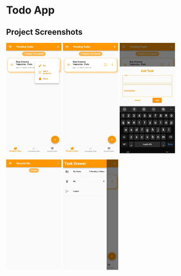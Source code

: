 # Todo App

## Project Screenshots

<!-- Row 1 -->
<p gap="30">
  <img src="assets/HomeScreen.jpg" height="300" width="150"/>
  <img src="assets/HomeScreen1.jpg" height="300" width="150"/>
  <img src="assets/AddTask.jpg" height="300" width="150"/>
</p>

<!-- Row 2 -->
<p>
  <img src="assets/RecycleBin.jpg" height="300" width="150"/>
  <img src="assets/TaskDrawer.jpg" height="300" width="150"/>
</p>

